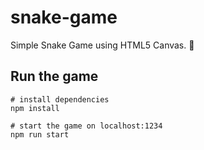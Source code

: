 # snake-game

Simple Snake Game using HTML5 Canvas. 🐍

## Run the game

```shell
# install dependencies
npm install

# start the game on localhost:1234
npm run start
```
